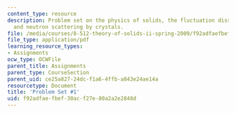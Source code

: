 ```yaml
---
content_type: resource
description: Problem set on the physics of solids, the fluctuation dissipation theorem,
  and neutron scattering by crystals.
file: /media/courses/8-512-theory-of-solids-ii-spring-2009/f92adfaefbef30acf27e80a2a2e2848d_MIT8_512s09_2004_pset01.pdf
file_type: application/pdf
learning_resource_types:
- Assignments
ocw_type: OCWFile
parent_title: Assignments
parent_type: CourseSection
parent_uid: ce25a827-24dc-f1a6-4ffb-a843e24ae14a
resourcetype: Document
title: 'Problem Set #1'
uid: f92adfae-fbef-30ac-f27e-80a2a2e2848d
---
```

